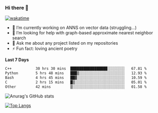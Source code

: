 ### Hi there 👋

[![wakatime](https://wakatime.com/badge/user/8906da98-c623-4aff-ac00-99cb42e09b38.svg)](https://wakatime.com/@8906da98-c623-4aff-ac00-99cb42e09b38)

- 🔭 I’m currently working on ANNS on vector data (struggling...)
- 🤔 I’m looking for help with graph-based approximate nearest neighbor search
- 💬 Ask me about any project listed on my repositories
- ⚡ Fun fact: loving ancient poetry


**Last 7 Days**
<!--START_SECTION:waka-->

```txt
C++           30 hrs 30 mins  █████████████████░░░░░░░░   67.81 %
Python        5 hrs 48 mins   ███▒░░░░░░░░░░░░░░░░░░░░░   12.93 %
Bash          4 hrs 45 mins   ██▓░░░░░░░░░░░░░░░░░░░░░░   10.59 %
C             2 hrs 15 mins   █▒░░░░░░░░░░░░░░░░░░░░░░░   05.01 %
Other         42 mins         ▒░░░░░░░░░░░░░░░░░░░░░░░░   01.58 %
```

<!--END_SECTION:waka-->

![Anurag's GitHub stats](https://github-readme-stats.vercel.app/api?username=matchyc&count_private=true&show_icons=true&theme=vue)

[![Top Langs](https://github-readme-stats.vercel.app/api/top-langs/?username=matchyc&langs_count=4&&hide=perl,raku,html,javascript,shell,roff,prolog)](https://github.com/anuraghazra/github-readme-stats)
